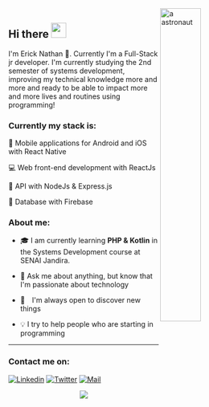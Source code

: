 <a href="https://blush.design/pt/artists/RyUTVuP8G4QeAAEEQgug/pablo-stanley" title="Illustration by Pablo Stanley">
  <img align="right" src="https://images.blush.design/zV4kqq0-yOM8Mj4wX2eH?w=920&auto=compress&cs=srgb" alt="a astronaut" width=40% height=40% />
</a>

## Hi there <img src="https://raw.githubusercontent.com/kaueMarques/kaueMarques/master/hi.gif" width="30px">

I'm Erick Nathan 🚀. Currently I'm a Full-Stack jr developer. I'm currently studying the 2nd semester of systems development, improving my technical knowledge more and more and ready to be able to impact more and more lives and routines using programming!

### Currently my stack is:

📱 Mobile applications for Android and iOS with React Native

💻 Web front-end development with ReactJs

📡 API with NodeJs & Express.js

💾 Database with Firebase

### About me:

- 🎓 I am currently learning **PHP & Kotlin** in the Systems Development course at SENAI Jandira.

- 💬 Ask me about anything, but know that I'm passionate about technology

- 🔭 I'm always open to discover new things

- 💡 I try to help people who are starting in programming

<hr>

### Contact me on:
  [![Linkedin](https://img.shields.io/badge/Linkedin-2867b2?style=for-the-badge&logo=linkedin&logoColor=white)](https://www.linkedin.com/in/ericknathan/)
  [![Twitter](https://img.shields.io/badge/Twitter-1DA1F2?style=for-the-badge&logo=twitter&logoColor=white)](https://twitter.com/ericknathann)
  [![Mail](https://img.shields.io/badge/Mail-EA4335?style=for-the-badge&logo=gmail&logoColor=white)](mailto:erick.capito@hotmail.com)

  <div align="center">
    <a href="https://github.com/anuraghazra/github-readme-stats">
      <img align="center" src="https://github-readme-stats.vercel.app/api?username=ericknathan&show_icons=true&theme=tokyonight&hide_border=true" />
    </a>
  </div>
